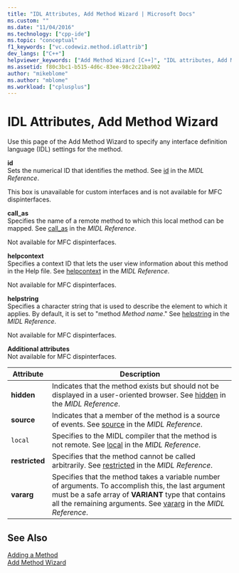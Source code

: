 ```yaml
---
title: "IDL Attributes, Add Method Wizard | Microsoft Docs"
ms.custom: ""
ms.date: "11/04/2016"
ms.technology: ["cpp-ide"]
ms.topic: "conceptual"
f1_keywords: ["vc.codewiz.method.idlattrib"]
dev_langs: ["C++"]
helpviewer_keywords: ["Add Method Wizard [C++]", "IDL attributes, Add Method Wizard"]
ms.assetid: f80c3bc1-b515-4d6c-83ee-98c2c21ba902
author: "mikeblome"
ms.author: "mblome"
ms.workload: ["cplusplus"]
---
```

# IDL Attributes, Add Method Wizard
Use this page of the Add Method Wizard to specify any interface definition language (IDL) settings for the method.  
  
 **id**  
 Sets the numerical ID that identifies the method. See [id](https://msdn.microsoft.com/library/windows/desktop/aa367040) in the *MIDL Reference*.  
  
 This box is unavailable for custom interfaces and is not available for MFC dispinterfaces.  
  
 **call_as**  
 Specifies the name of a remote method to which this local method can be mapped. See [call_as](https://msdn.microsoft.com/library/windows/desktop/aa366748) in the *MIDL Reference*.  
  
 Not available for MFC dispinterfaces.  
  
 **helpcontext**  
 Specifies a context ID that lets the user view information about this method in the Help file. See [helpcontext](https://msdn.microsoft.com/library/windows/desktop/aa366851) in the *MIDL Reference*.  
  
 Not available for MFC dispinterfaces.  
  
 **helpstring**  
 Specifies a character string that is used to describe the element to which it applies. By default, it is set to "method *Method name*." See [helpstring](https://msdn.microsoft.com/library/windows/desktop/aa366856) in the *MIDL Reference*.  
  
 Not available for MFC dispinterfaces.  
  
 **Additional attributes**  
 Not available for MFC dispinterfaces.  
  
|Attribute|Description|  
|---------------|-----------------|  
|**hidden**|Indicates that the method exists but should not be displayed in a user-oriented browser. See [hidden](https://msdn.microsoft.com/library/windows/desktop/aa366861) in the *MIDL Reference*.|  
|**source**|Indicates that a member of the method is a source of events. See [source](https://msdn.microsoft.com/library/windows/desktop/aa367166) in the *MIDL Reference*.|  
|`local`|Specifies to the MIDL compiler that the method is not remote. See [local](https://msdn.microsoft.com/library/windows/desktop/aa367071) in the *MIDL Reference*.|  
|**restricted**|Specifies that the method cannot be called arbitrarily. See [restricted](https://msdn.microsoft.com/library/windows/desktop/aa367157) in the *MIDL Reference*.|  
|**vararg**|Specifies that the method takes a variable number of arguments. To accomplish this, the last argument must be a safe array of **VARIANT** type that contains all the remaining arguments. See [vararg](https://msdn.microsoft.com/library/windows/desktop/aa367304) in the *MIDL Reference*.|  
  
## See Also  
 [Adding a Method](../ide/adding-a-method-visual-cpp.md)   
 [Add Method Wizard](../ide/add-method-wizard.md)